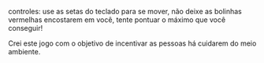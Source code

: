 controles:
use as setas do teclado para se mover, não deixe as bolinhas vermelhas encostarem em você, tente pontuar o máximo que você conseguir!

Crei este jogo com o objetivo de incentivar as pessoas há cuidarem do meio ambiente.
